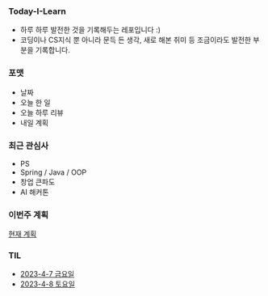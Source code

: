 ### Today-I-Learn
* 하루 하루 발전한 것을 기록해두는 레포입니다 :)  
* 코딩이나 CS지식 뿐 아니라 문득 든 생각, 새로 해본 취미 등 조금이라도 발전한 부분을 기록합니다.

### 포맷
* 날짜
* 오늘 한 일
* 오늘 하루 리뷰
* 내일 계획 

### 최근 관심사
* PS  
* Spring / Java / OOP  
* 창업 큰파도
* AI 해커톤

### 이번주 계획
[현재 계획](https://github.com/RaccHoon/Today-I-Learn/blob/main/schedule/2023.4.7~2023.4.9.md)

### TIL
* [2023-4-7 금요일](https://github.com/RaccHoon/Today-I-Learn/blob/main/content/2023-4-7.md)
* [2023-4-8 토요일](https://github.com/RaccHoon/Today-I-Learn/blob/main/content/2023-4-8.md)
